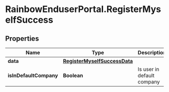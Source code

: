 # RainbowEnduserPortal.RegisterMyselfSuccess

## Properties

Name | Type | Description | Notes
------------ | ------------- | ------------- | -------------
**data** | [**RegisterMyselfSuccessData**](RegisterMyselfSuccessData.md) |  | 
**isInDefaultCompany** | **Boolean** | Is user in default company | 


